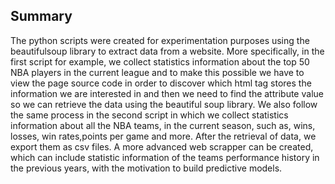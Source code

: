 
## Summary
The python scripts were created for experimentation purposes using the beautifulsoup library to extract data from a website. More specifically, in the first script for example, we collect statistics information about the top 50 NBA players in the current league and to make this possible we have to view the page source code in order to discover which html tag stores the information we are interested in and then we need to find the attribute value so we can retrieve the data using the beautiful soup library. We also follow the same process in the second script in which we collect statistics information about all the NBA teams, in the current season, such as, wins, losses, win rates,points per game and more. After the retrieval of data, we export them as csv files. A more advanced web scrapper can be created, which can include statistic information of the teams performance history in the previous years, with the motivation to build predictive models.
